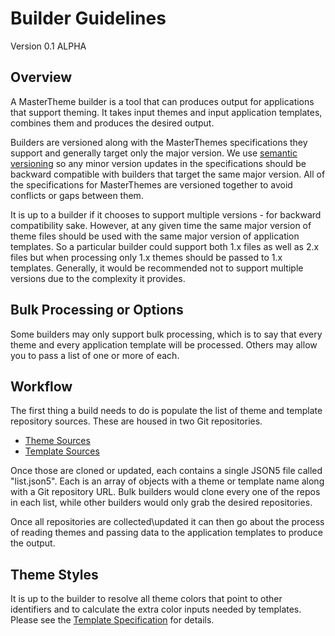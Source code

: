 # Builder Guidelines

Version 0.1 ALPHA

## Overview

A MasterTheme builder is a tool that can produces output for applications that support theming. It
takes input themes and input application templates, combines them and produces the desired output.

Builders are versioned along with the MasterThemes specifications they support and generally target
only the major version. We use [semantic versioning](https://semver.org/) so any minor version
updates in the specifications should be backward compatible with builders that target the same major
version. All of the specifications for MasterThemes are versioned together to avoid conflicts or
gaps between them.

It is up to a builder if it chooses to support multiple versions - for backward compatibility sake.
However, at any given time the same major version of theme files should be used with the same major
version of application templates. So a particular builder could support both 1.x files as well as
2.x files but when processing only 1.x themes should be passed to 1.x templates. Generally, it would
be recommended not to support multiple versions due to the complexity it provides.

## Bulk Processing or Options

Some builders may only support bulk processing, which is to say that every theme and every
application template will be processed. Others may allow you to pass a list of one or more of each.

## Workflow

The first thing a build needs to do is populate the list of theme and template repository sources.
These are housed in two Git repositories.

-   [Theme Sources](https://github.com/masterthemes/theme-repositories/)
-   [Template Sources](https://github.com/masterthemes/template-repositories/)

Once those are cloned or updated, each contains a single JSON5 file called "list.json5". Each is an
array of objects with a theme or template name along with a Git repository URL. Bulk builders would
clone every one of the repos in each list, while other builders would only grab the desired
repositories.

Once all repositories are collected\updated it can then go about the process of reading themes and
passing data to the application templates to produce the output.

## Theme Styles

It is up to the builder to resolve all theme colors that point to other identifiers and to calculate
the extra color inputs needed by templates. Please see the
[Template Specification](template-spec.md) for details.
